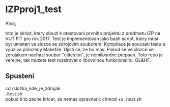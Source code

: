 # IZPproj1_test
Ahoj,

toto je skript, ktery slouzi k otestovani prvniho projektu z predmetu IZP na VUT FIT pro rok 2017. Test je implementovan jako bash script, ktery musi byt umisten ve slozce se zdrojovim souborem. Kompilace je soucasti testu a vyuziva prilozeny Makefile. Ujisti se, ze ho mas. Pokud se ve slozce se zdrojakem nachazi soubor "cities.txt", je nemilosrdne prepsan. Toto repo je verejne, tak muzete test rozsirovat o libovolnou funkcionalitu. GL&HF.

## Spusteni
cd /slozka_kde_je_zdrojak </br>
./test.sh </br>
pokud ti to zacne kricet, ze nemas opravneni: chmod +x ./test.sh 
